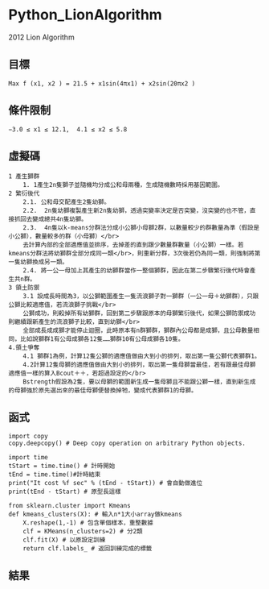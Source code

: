 # Python_LionAlgorithm
2012 Lion Algorithm

## 目標
    Max f (x1, x2 ) = 21.5 + x1sin(4πx1) + x2sin(20πx2 )

## 條件限制
    −3.0 ≤ x1 ≤ 12.1,  4.1 ≤ x2 ≤ 5.8

## 虛擬碼
    1 產生獅群
        1. 1產生2n隻獅子並隨機均分成公和母兩種，生成隨機數時採用基因範圍。
    2 繁衍後代
        2.1. 公和母交配產生2隻幼獅。
        2.2.  2n隻幼獅複製產生新2n隻幼獅，透過突變率決定是否突變，沒突變的也不管，直接抓回去變成總共4n隻幼獅。
        2.3.  4n隻以k-means分群法分成小公獅小母獅2群，以數量較少的群數量為準（假設是小公獅），數量較多的群（小母獅）</br>
        去計算內部的全部適應值並排序，去掉差的直到跟少數量群數量（小公獅）一樣。若kmeans分群法將幼獅群全部分成同一類</br>，則重新分群，3次後若仍為同一類，則強制將第一隻幼獅換成另一類。
        2.4. 將一公一母加上其產生的幼獅群當作一整個獅群，因此在第二步驟繁衍後代時會產生共n群。
    3 領土防禦
        3.1 設成長時間為3，以公獅範圍產生一隻流浪獅子對一獅群（一公一母＋幼獅群），只跟公獅比較適應值，若流浪獅子挑戰</br>
        公獅成功，則殺掉所有幼獅群，回到第二步驟跟原本的母獅繁衍後代，如果公獅防禦成功則繼續跟新產生的流浪獅子比較，直到幼獅</br>
        全部成長成成獅才能停止迴圈，此時原本有n群獅群，獅群內公母都是成獅，且公母數量相同，比如說獅群1有公母成獅各12隻……獅群10有公母成獅各10隻。
    4.領土爭奪
        4.1 獅群1為例，計算12隻公獅的適應值做由大到小的排列，取出第一隻公獅代表獅群1。
        4.2計算12隻母獅的適應值做由大到小的排列，取出第一隻母獅當最佳，若有跟最佳母獅適應值一樣的算入Bcout＋＋，若超過設定的</br>
        Bstrength假設為2隻，要以母獅的範圍新生成一隻母獅且不能跟公獅一樣，直到新生成的母獅強於原先選出來的最佳母獅便替換掉牠，變成代表獅群1的母獅。

## 函式
    import copy
    copy.deepcopy() # Deep copy operation on arbitrary Python objects.

    import time
    tStart = time.time() # 計時開始
    tEnd = time.time()#計時結束
    print("It cost %f sec" % (tEnd - tStart)) # 會自動做進位
    print(tEnd - tStart) # 原型長這樣

    from sklearn.cluster import Kmeans
    def kmeans_clusters(X): # 輸入n*1大小array做kmeans
        X.reshape(1,-1) # 包含單個樣本，重整數據
        clf = KMeans(n_clusters=2) # 分2類
        clf.fit(X) # 以原設定訓練
        return clf.labels_ # 返回訓練完成的標籤
        
  ## 結果
  
